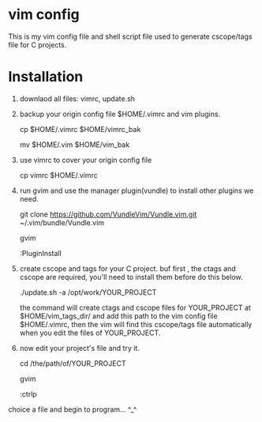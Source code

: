 # vim config 

This is my vim config file and shell script file used to generate cscope/tags file for C projects.


# Installation

1. downlaod all files: vimrc, update.sh

2. backup your origin config file $HOME/.vimrc and vim plugins.

    cp $HOME/.vimrc $HOME/vimrc_bak
    
    mv $HOME/.vim $HOME/vim_bak
    
3. use vimrc to cover your origin config file

    cp vimrc $HOME/.vimrc
    
4. run gvim and use the manager plugin(vundle) to install other plugins we need.

   git clone https://github.com/VundleVim/Vundle.vim.git ~/.vim/bundle/Vundle.vim
   
   gvim
   
   :PluginInstall
    
5. create cscope and tags for your C project. buf first , the ctags and cscope are required, you'll need to install them before do this below.

   ./update.sh -a /opt/work/YOUR_PROJECT 
   
   the command will create ctags and cscope files for YOUR_PROJECT at $HOME/vim_tags_dir/ and add this path to the vim config file $HOME/.vimrc, then the vim will find this cscope/tags file automatically when you edit the files of YOUR_PROJECT.
   
6. now edit your project's file and try it.

   cd /the/path/of/YOUR_PROJECT
   
   gvim
   
   :ctrlp  
   
  choice a file and begin to program...  ^_^
